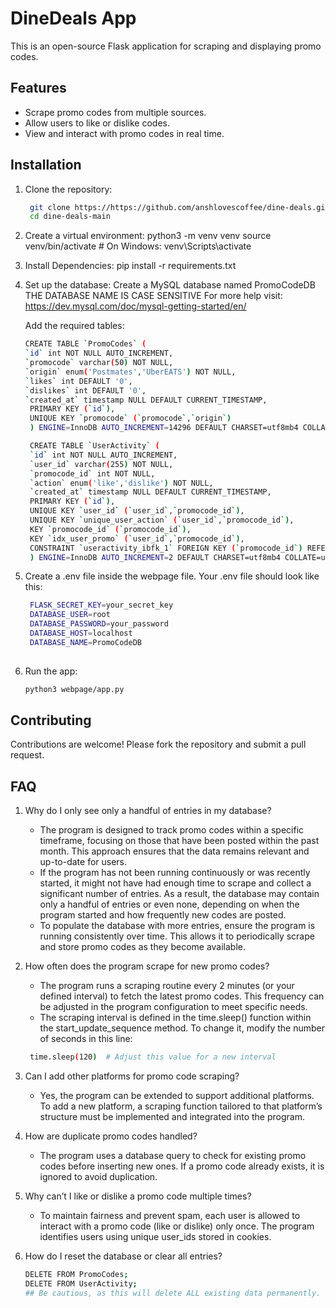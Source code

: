 # DineDeals App

This is an open-source Flask application for scraping and displaying promo codes.

## Features

- Scrape promo codes from multiple sources.
- Allow users to like or dislike codes.
- View and interact with promo codes in real time.

## Installation

1. Clone the repository:
   ```bash
    git clone https://https://github.com/anshlovescoffee/dine-deals.git
    cd dine-deals-main

2. Create a virtual environment:
    python3 -m venv venv
    source venv/bin/activate  # On Windows: venv\Scripts\activate

3. Install Dependencies:
    pip install -r requirements.txt

4. Set up the database:
    Create a MySQL database named PromoCodeDB 
    THE DATABASE NAME IS CASE SENSITIVE 
    For more help visit: https://dev.mysql.com/doc/mysql-getting-started/en/

    Add the required tables:
   ```bash
   CREATE TABLE `PromoCodes` (
   `id` int NOT NULL AUTO_INCREMENT,
   `promocode` varchar(50) NOT NULL,
   `origin` enum('Postmates','UberEATS') NOT NULL,
   `likes` int DEFAULT '0',
   `dislikes` int DEFAULT '0',
   `created_at` timestamp NULL DEFAULT CURRENT_TIMESTAMP,
    PRIMARY KEY (`id`),
    UNIQUE KEY `promocode` (`promocode`,`origin`)
    ) ENGINE=InnoDB AUTO_INCREMENT=14296 DEFAULT CHARSET=utf8mb4 COLLATE=utf8mb4_0900_ai_ci;

    CREATE TABLE `UserActivity` (
    `id` int NOT NULL AUTO_INCREMENT,
    `user_id` varchar(255) NOT NULL,
    `promocode_id` int NOT NULL,
    `action` enum('like','dislike') NOT NULL,
    `created_at` timestamp NULL DEFAULT CURRENT_TIMESTAMP,
    PRIMARY KEY (`id`),
    UNIQUE KEY `user_id` (`user_id`,`promocode_id`),
    UNIQUE KEY `unique_user_action` (`user_id`,`promocode_id`),
    KEY `promocode_id` (`promocode_id`),
    KEY `idx_user_promo` (`user_id`,`promocode_id`),
    CONSTRAINT `useractivity_ibfk_1` FOREIGN KEY (`promocode_id`) REFERENCES `PromoCodes` (`id`)
    ) ENGINE=InnoDB AUTO_INCREMENT=2 DEFAULT CHARSET=utf8mb4 COLLATE=utf8mb4_0900_ai_ci;

5. Create a .env file inside the webpage file.
Your .env file should look like this:
   ```bash
    FLASK_SECRET_KEY=your_secret_key
    DATABASE_USER=root
    DATABASE_PASSWORD=your_password 
    DATABASE_HOST=localhost
    DATABASE_NAME=PromoCodeDB 
    
6. Run the app:
   
   ```bash
   python3 webpage/app.py

## Contributing
Contributions are welcome! Please fork the repository and submit a pull request.

## FAQ
1. Why do I only see only a handful of entries in my database?
   - The program is designed to track promo codes within a specific timeframe, focusing on those that have been posted within the past month. This approach ensures that the data remains relevant and up-to-date for users.
   - If the program has not been running continuously or was recently started, it might not have had enough time to scrape and collect a significant number of entries. As a result, the database may contain only a handful of entries or even none, depending on when the program started and how frequently new codes are posted.
   - To populate the database with more entries, ensure the program is running consistently over time. This allows it to periodically scrape and store promo codes as they become available.

2. How often does the program scrape for new promo codes?
   - The program runs a scraping routine every 2 minutes (or your defined interval) to fetch the latest promo codes. This frequency can be adjusted in the program configuration to meet specific needs.
   - The scraping interval is defined in the time.sleep() function within the start_update_sequence method. To change it, modify the number of seconds in this line:
   ```bash
    time.sleep(120)  # Adjust this value for a new interval
   
3. Can I add other platforms for promo code scraping?
   - Yes, the program can be extended to support additional platforms. To add a new platform, a scraping function tailored to that platform’s structure must be implemented and integrated into the program.

4. How are duplicate promo codes handled?
   - The program uses a database query to check for existing promo codes before inserting new ones. If a promo code already exists, it is ignored to avoid duplication.

5. Why can’t I like or dislike a promo code multiple times?
   - To maintain fairness and prevent spam, each user is allowed to interact with a promo code (like or dislike) only once. The program identifies users using unique user_ids stored in cookies.

6. How do I reset the database or clear all entries?
    ```bash
    DELETE FROM PromoCodes;
    DELETE FROM UserActivity;
    ## Be cautious, as this will delete ALL existing data permanently.

